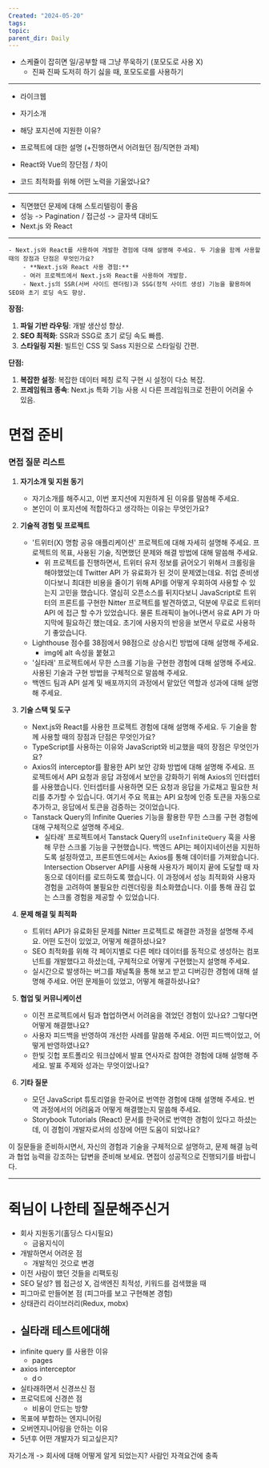 ```yaml
---
Created: "2024-05-20"
tags: 
topic: 
parent_dir: Daily
---
```

- 스케쥴이 잡히면 일/공부할 때 그냥 쭈욱하기 (포모도로 사용 X)
	- 진짜 진짜 도저히 하기 싫을 때, 포모도로를 사용하기
---
-  라이크웹

- 자기소개
- 해당 포지션에 지원한 이유?
- 프로젝트에 대한 설명 (+진행하면서 어려웠던 점/직면한 과제)
- React와 Vue의 장단점 / 차이
- 코드 최적화를 위해 어떤 노력을 기울었나요?
----
- 직면했던 문제에 대해 스토리텔링이 좋음
- 성능 -> Pagination / 접근성 -> 글자색 대비도
- Next.js 와 React 

-----
    - Next.js와 React를 사용하여 개발한 경험에 대해 설명해 주세요. 두 기술을 함께 사용할 때의 장점과 단점은 무엇인가요?
		- **Next.js와 React 사용 경험:**
		- 여러 프로젝트에서 Next.js와 React를 사용하여 개발함.
		- Next.js의 SSR(서버 사이드 렌더링)과 SSG(정적 사이트 생성) 기능을 활용하여 SEO와 초기 로딩 속도 향상.

**장점:**
1. **파일 기반 라우팅**: 개발 생산성 향상.
2. **SEO 최적화**: SSR과 SSG로 초기 로딩 속도 빠름.
3. **스타일링 지원**: 빌트인 CSS 및 Sass 지원으로 스타일링 간편.

**단점:**
1. **복잡한 설정**: 복잡한 데이터 페칭 로직 구현 시 설정이 다소 복잡.
2. **프레임워크 종속**: Next.js 특화 기능 사용 시 다른 프레임워크로 전환이 어려울 수 있음.

# 면접 준비

### 면접 질문 리스트

1. **자기소개 및 지원 동기**
    - 자기소개를 해주시고, 이번 포지션에 지원하게 된 이유를 말씀해 주세요.
    - 본인이 이 포지션에 적합하다고 생각하는 이유는 무엇인가요?
2. **기술적 경험 및 프로젝트**
    
    - '트위터(X) 명함 공유 애플리케이션' 프로젝트에 대해 자세히 설명해 주세요. 프로젝트의 목표, 사용된 기술, 직면했던 문제와 해결 방법에 대해 말씀해 주세요.
		- 위 프로젝트를 진행하면서, 트위터 유저 정보를 긁어오기 위해서 크롤링을 해야했었는데 Twitter API 가 유료화가 된 것이 문제였는데요. 취업 준비생이다보니 최대한 비용을 줄이기 위해 API를 어떻게 우회하여 사용할 수 있는지 고민을 했습니다. 열심히 오픈소스를 뒤지다보니 JavaScript로 트위터의 프론트를 구현한 Nitter 프로젝트를 발견하였고, 덕분에 무료로 트위터 API 에 접근 할 수가 있었습니다. 물론 트래픽이 늘어나면서 유료 API 가 마지막에 필요하긴 했는데요. 초기에 사용자의 반응을 보면서 무료로 사용하기 좋았습니다.
    - Lighthouse 점수를 38점에서 98점으로 상승시킨 방법에 대해 설명해 주세요.
	    - img에 alt 속성을 붙혔고 
    - '실타래' 프로젝트에서 무한 스크롤 기능을 구현한 경험에 대해 설명해 주세요. 사용된 기술과 구현 방법을 구체적으로 말씀해 주세요.
    - 백엔드 팀과 API 설계 및 배포까지의 과정에서 맡았던 역할과 성과에 대해 설명해 주세요.
3. **기술 스택 및 도구**
    - Next.js와 React를 사용한 프로젝트 경험에 대해 설명해 주세요. 두 기술을 함께 사용할 때의 장점과 단점은 무엇인가요?
    - TypeScript를 사용하는 이유와 JavaScript와 비교했을 때의 장점은 무엇인가요?
    - Axios의 interceptor를 활용한 API 보안 강화 방법에 대해 설명해 주세요.
		프로젝트에서 API 요청과 응답 과정에서 보안을 강화하기 위해 Axios의 인터셉터를 사용했습니다. 인터셉터를 사용하면 모든 요청과 응답을 가로채고 필요한 처리를 추가할 수 있습니다. 여기서 주요 목표는 API 요청에 인증 토큰을 자동으로 추가하고, 응답에서 토큰을 검증하는 것이었습니다.
    - Tanstack Query의 Infinite Queries 기능을 활용한 무한 스크롤 구현 경험에 대해 구체적으로 설명해 주세요.
		- 실타래' 프로젝트에서 Tanstack Query의 `useInfiniteQuery` 훅을 사용해 무한 스크롤 기능을 구현했습니다. 백엔드 API는 페이지네이션을 지원하도록 설정하였고, 프론트엔드에서는 Axios를 통해 데이터를 가져왔습니다. Intersection Observer API를 사용해 사용자가 페이지 끝에 도달할 때 자동으로 데이터를 로드하도록 했습니다. 이 과정에서 성능 최적화와 사용자 경험을 고려하여 불필요한 리렌더링을 최소화했습니다. 이를 통해 끊김 없는 스크롤 경험을 제공할 수 있었습니다.
1. **문제 해결 및 최적화**
    
    - 트위터 API가 유료화된 문제를 Nitter 프로젝트로 해결한 과정을 설명해 주세요. 어떤 도전이 있었고, 어떻게 해결하셨나요?
    - SEO 최적화를 위해 각 페이지별로 다른 메타 데이터를 동적으로 생성하는 컴포넌트를 개발했다고 하셨는데, 구체적으로 어떻게 구현했는지 설명해 주세요.
    - 실시간으로 발생하는 버그를 채널톡을 통해 보고 받고 디버깅한 경험에 대해 설명해 주세요. 어떤 문제들이 있었고, 어떻게 해결하셨나요?
5. **협업 및 커뮤니케이션**
    
    - 이전 프로젝트에서 팀과 협업하면서 어려움을 겪었던 경험이 있나요? 그렇다면 어떻게 해결했나요?
    - 사용자 피드백을 반영하여 개선한 사례를 말씀해 주세요. 어떤 피드백이었고, 어떻게 반영하였나요?
    - 한빛 깃헙 포트폴리오 워크샵에서 발표 연사자로 참여한 경험에 대해 설명해 주세요. 발표 주제와 성과는 무엇이었나요?
6. **기타 질문**
    
    - 모던 JavaScript 튜토리얼을 한국어로 번역한 경험에 대해 설명해 주세요. 번역 과정에서의 어려움과 어떻게 해결했는지 말씀해 주세요.
    - Storybook Tutorials (React) 문서를 한국어로 번역한 경험이 있다고 하셨는데, 이 경험이 개발자로서의 성장에 어떤 도움이 되었나요?

이 질문들을 준비하시면서, 자신의 경험과 기술을 구체적으로 설명하고, 문제 해결 능력과 협업 능력을 강조하는 답변을 준비해 보세요. 면접이 성공적으로 진행되기를 바랍니다.











-------
# 쥑님이 나한테 질문해주신거
- 회사 지원동기(홀딩스 다시필요)
	- 금융지식이 
- 개발하면서 어려운 점
	- 개발적인 것으로 변경 
- 이전 사람이 했던 것들을 리팩토링 
- SEO 달성? 웹 접근성 X, 검색엔진 최적성, 키워드를 검색했을 때
- 피그마로 만들어본 점 (피그마를 보고 구현해본 경험)
- 상태관리 라이브러리(Redux, mobx)
- 실타래 테스트에대해
	- 
- infinite query 를 사용한 이유
	- pages
- axios interceptor
	- dㅇ
- 실타래하면서 신경쓰신 점
- 프로덕트에 신경쓴 점
	- 비용이 안드는 방향
- 목표에 부합하는 엔지니어링
- 오버엔지니어링을 안하는 이유
- 5년후 어떤 개발자가 되고싶은지?

자기소개 -> 
회사에 대해 어떻게 알게 되었는지? 사람인 자격요건에 충족
